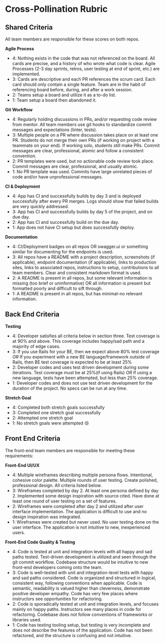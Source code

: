 # Cross-Pollination Rubric

## Shared Criteria
All team members are responsible for these scores on both repos.

**Agile Process**

* 4: Nothing exists in the code that was not referenced on the board. All cards are precise, and a history of who wrote what code is clear.  Agile Processes (2-3 day sprints, retros, user testing at end of sprint, etc.) are implemented.
* 3: Cards are descriptive and each PR references the scrum card. Each card should only contain a single feature. Team are in the habit of referencing board before, during, and after a work session.
* 2: Teams setup a board and utilize it as a to-do list.
* 1: Team setup a board then abandoned it.

**Git Workflow**

* 4: Regularly holding discussions in PRs, and/or requesting code review from mentor. All team members use git hooks to standardize commit messages and expectations (linter, tests).
* 3: Multiple people on a PR where discussion takes place on at least one PR. Students do not merge their own PRs (if working on project with a teammate on your end). If working solo, students still make PRs. Commit messages are clear, professional, atomic and follow a consistent convention.
* 2: PR templates were used, but no actionable code review took place. Commit messages are clear, professional, and usually atomic.
* 1: No PR template was used. Commits have large unrelated pieces of code and/or have unprofessional messages.


**CI & Deployment**

* 4: App has CI and successfully builds by day 3 and is deployed successfully after every PR merges. Logs should show that failed builds are very quickly addressed.
* 3: App has CI and successfully builds by day 5 of the project, and on due day.
* 2: App has CI and successfully build on the due day.
* 1: App does not have CI setup but does successfully deploy.

**Documentation**

* 4: CI/Deployment badges on all repos OR swagger.ui or something similar for documenting for the endpoints is used.
* 3: All repos have a README with a project description, screenshots (if applicable), endpoint documentation (if applicable), links to production sites, links to associated repos, instructions to setup, contributions to all team members. Clear and consistent markdown format is used.
* 2: A README is present in all repos, but some relevant information is missing (too brief or uninformative) OR all information is present but formatted poorly and difficult to sift through.
* 1: A README is present in all repos, but has minimal-no relevant information.

## Back End Criteria

**Testing**

* 4: Developer satisfies all criteria below in section three. Test coverage is at 90% and above. This coverage includes happy/sad path and a majority of edge cases.
* 3: If you use Rails for your BE, then we expect above 80% test coverage _OR_ If you experiment with a new BE language/framework outside of Rails, then BE test coverage is expected to be at least 25%
* 2: Developer codes and uses test driven development during some iterations. Test coverage must be at 25%(if using Rails) _OR_  If using a new language, tests have been attempted, but less than 25% coverage.
* 1: Developer codes and does not use test driven development for the duration of the project. No specs can be run at any time.

**Stretch Goal**

* 4: Completed both stretch goals successfully
* 3: Completed one stretch goal successfully
* 2: Attempted one stretch goal
* 1: No stretch goals were attempted :cry:

## Front End Criteria
The front-end team members are responsible for meeting these requirements:

**Front-End UI/UX**

* 4: Multiple wireframes describing multiple persona flows. Intentional, cohesive color palette. Multiple rounds of user testing. Create polished, professional design. All criteria listed below.
* 3: Wireframes completed by day 2. At least one persona defined by day 2. Implemented some design inspiration with source cited. Have done at least one round of user testing on a set of features.
* 2: Wireframes were completed after day 2 and utilized after user interface implementation. The application is difficult to use and no design inspiration was integrated.
* 1: Wireframes were created but never used. No user testing done on the user interface. The application is not intuitive to new, inexperienced users.

**Front-End Code Quality & Testing**

* 4: Code is tested at unit and integration levels with all happy and sad paths tested. Test-driven development is utilized and seen through the git commit workflow. Codebase structure would be intuitive to new front-end developers coming onto the team.
* 3: Code is well-tested with unit and integration-level tests with happy and sad paths considered. Code is organized and structured in logical, consistent way, following conventions when applicable. Code is semantic, readability is valued higher than cleverness, demonstrate positive developer empathy. Code has very few places where instructors see opportunities for refactoring.
* 2: Code is sporadically tested at unit and integration levels, and focuses mainly on happy paths. Instructors see many places in code for refactoring. Codebase does not follow conventions of frameworks or libraries used.
* 1: Code has testing tooling setup, but testing is very incomplete and does not describe the features of the application. Code has not been refactored, and the structure is confusing and not intuitive.